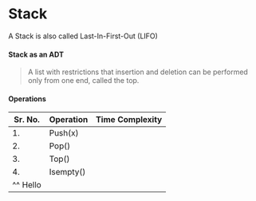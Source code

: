 # Stack

A Stack is also called Last-In-First-Out (LIFO)

#### Stack as an ADT
> A list with restrictions that insertion and deletion can be performed only from one end, called the top.

#### Operations
| Sr. No. | Operation | Time Complexity |
| --- | --- | --- |
|1. | Push(x) |   |
|2. | Pop() |   |
|3. | Top() |   |
|4. | Isempty() |   |
|^^ Hello  |
